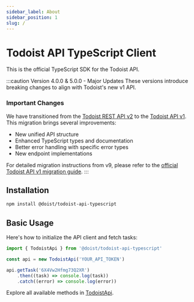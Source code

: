 ```yaml
---
sidebar_label: About
sidebar_position: 1
slug: /
---
```


# Todoist API TypeScript Client

This is the official TypeScript SDK for the Todoist API.

:::caution Version 4.0.0 & 5.0.0 - Major Updates
These versions introduce breaking changes to align with Todoist's new v1 API.
### Important Changes

We have transitioned from the [Todoist REST API v2](https://developer.todoist.com/rest/v2/) to the [Todoist API v1](https://todoist.com/api/v1). This migration brings several improvements:

- New unified API structure
- Enhanced TypeScript types and documentation
- Better error handling with specific error types
- New endpoint implementations

For detailed migration instructions from v9, please refer to the [official Todoist API v1 migration guide](https://todoist.com/api/v1/docs#tag/Migrating-from-v9).
:::

## Installation

```bash
npm install @doist/todoist-api-typescript
```

## Basic Usage

Here's how to initialize the API client and fetch tasks:

```typescript
import { TodoistApi } from '@doist/todoist-api-typescript'

const api = new TodoistApi('YOUR_API_TOKEN')

api.getTask('6X4Vw2Hfmg73Q2XR')
    .then((task) => console.log(task))
    .catch((error) => console.log(error))
```

Explore all available methods in [TodoistApi](/api/classes/TodoistApi).
